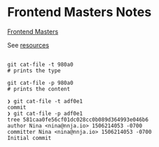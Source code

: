 # Frontend Masters Notes
[Frontend Masters](https://frontendmasters.com/courses/git-in-depth)

See [resources](https://github.com/nnja/advanced-git)

##
```console
git cat-file -t 980a0
# prints the type

git cat-file -p 980a0
# prints the content

❯ git cat-file -t adf0e1
commit
❯ git cat-file -p adf0e1
tree 581caa0fe56cf01dc028cc0b089d364993e046b6
author Nina <nina@nnja.io> 1506214053 -0700
committer Nina <nina@nnja.io> 1506214053 -0700
Initial commit